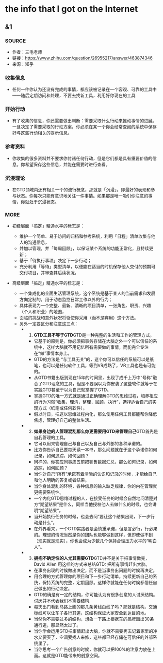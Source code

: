 # the info that I got on the Internet

## &1
### SOURCE
- 作者：三毛老师
- 链接：https://www.zhihu.com/question/26955217/answer/463874346
- 来源：知乎

### 收集信息
- 任何一件你认为还没有完成的事情，都应该被记录在一个客观、可靠的工具中——随后定期访问和处理，不要去找新工具，利用好你现在的工具

### 开始行动
- 有了收集的信息，你还需要做出判断：需要采取什么行动来推动事情的进展。一旦决定了需要采取的行动方案，你必须在某一个你会经常查阅的系统中保存好与这些行动相关的提示信息。

### 参考资料
- 你收集的很多资料并不要求你付诸任何行动，但是它们都是具有重要价值的信息。你希望保存这些信息，并能在需要时进行查看。

### 沉浸理论
- 在GTD领域内还有相关一个的流行概念，那就是「沉浸」，即最好的表现和参与状态。你每次只能有意识地关注一件事情。如果那是唯一吸引你注意的事情，你就处于沉浸状态。

### MORE
- 初级层面「搞定」精通水平的标志是：
  - 维护一个简单、易于访问的归档和参考系统，利用「日程」清单收集与他人的沟通信息，
  - 并加以管理，并「每周回顾」，以保证某个系统的功能正常化，且持续更新；
  - 基于「待执行事项」决定下一步行动；
  - 充分利用「等待」类型清单，以便能在适当的时机保存他人交付的预期可交付项目，并审查其后续状况。
  
- 高级层面「搞定」精通水平的标志是：
  - 一个集成化的全面生活管理系统，这个系统是基于某人的当前需求和发展方向定制的，用于动态监控日常工作以外的行为；
  - 具体表现为一个完整、最新、清晰的项目清单，一张角色、职责、兴趣（个人和职业）的地图，
  - 面临的挑战和意外状况将驱使你采用（而不是弃用）这个方法。
  - 另外一定要区分和注意这三点：
    - 1. **GTD工具不等于GTD**GTD是一种完整的生活和工作的管理方式。
      - 它基于的原则是，你必须把事务存储在大脑之外一个可以信任的系统中，这样大脑就不用记忆所有需要做的事情，而能完全专注在“做”事情本身上。
      - GTD的方法是 “与工具无关”的，这个你可以信任的系统可以是纸笔，也可以是任何软件工具，等到VR成熟了，VR工具也是有可能的。
      - 从GTD书籍出版到现在15年的时间里，出现了成千上万中“号称”融合了GTD理念的工具，但是不要误以为你安装了这些软件就等于在实践GTD甚至于以为自己就掌握了GTD。
      - 掌握GTD的唯一方式就是通过正确理解GTD的思维过程，培养相应的行为习惯“收集，理清，整理，回顾，执行”，选择适合自己的实现方式（纸笔或任何软件）。
      - 假以时日，把这以思维过程内化，那么使用任何工具都能帮你降低焦虑，管理好自己的整体生活。
      
     - 2. **如果身边的人管理混乱那么你更需要用GTD来管理自己**GTD首先是自我管理的工具。
       - 它可以用来管理自己与自己以及自己与外部的各种承诺的。
       - 比方你告诉自己要每天读一本书，那么问题就在于这个承诺你如何记录，如何追踪，如何回顾？
       - 同样的，你答应同事周五前把销售数据汇总，那么如何记录，如何追踪，如何回顾？
       - 当你对自己“所有”承诺有着清晰的认识和记录的时候，才能给自己和他人明确的答复或者结果。
       - 当你身处混乱的环境，各种信息的输入缺乏规律，你的内在管理就更需要系统性。
       - 一个内化GTD思维过程的人，在接受任务的时候会自然地问清楚对方“期望结果”是什么，同样当他授权他人去做什么的时候，也会讲明“期望结果”。
       - 当开始执行任务的时候，也会去问“要让这个结果出现，下一步行动是什么”。
       - 在外界看来，一个GTD实践者是会慎重承诺，但是言必行，行必果的。理想的情况当然是你的团队也能够做到这样，但即使做不到（现实就是现实），你也会成为少数几个保持合理压力水平的“明白人”。
      
      - 3. **拥抱不确定性的人尤其需要GTD**GTD并不是关于把事情做完，David Allen 用这样的方式来总结GTD: 把所有事情赶出大脑。
        - 在事务出现的时候做出决定，而不是当事务出问题的时候再决定。
        - 用合理的方式管理你的项目和下一步行动清单。持续更新自己的系统，保持系统的完整，定期回顾。这样你就能在任何时候都信任自己做出的行动决定。
        - GTD的确是有一定的结构，你可能认为有很多创意的人讨厌结构。讨厌并不代表我们不需要结构.
        - 每天出门看到马路上画的那几条黄线白线了吗？那就是结构。交通标线可以让车子各行其道，这结构保证大家安全到达目的地。
        - 当然你不需要过多的结构，想象一下路上根据车的品牌画出30条通行道，那显然太过了。
        - 当你学会运用GTD把事情赶出大脑，你就不需要再去记着家里的净水又要买了，空调要找人来修，这些都已经存储在可信任的外部系统里了。
        - 当你思考一个广告创意的时候，你就可以把100%的注意力放在上面。这就是GTD能带来的创意空间。

